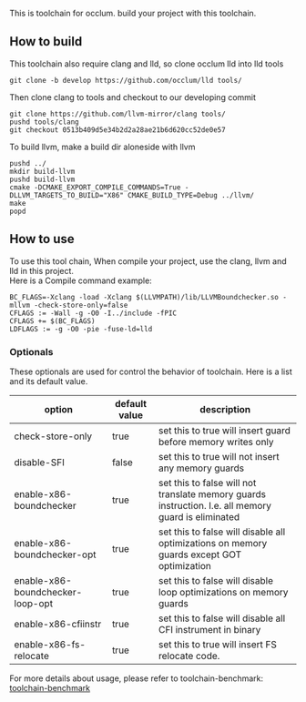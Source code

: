 This is toolchain for occlum. build your project with this toolchain.  
## How to build
This toolchain also require clang and lld, so clone occlum lld into lld tools
```
git clone -b develop https://github.com/occlum/lld tools/
```
Then clone clang to tools and checkout to our developing commit
```
git clone https://github.com/llvm-mirror/clang tools/
pushd tools/clang
git checkout 0513b409d5e34b2d2a28ae21b6d620cc52de0e57 
```

To build llvm, make a build dir aloneside with llvm  
```
pushd ../
mkdir build-llvm
pushd build-llvm
cmake -DCMAKE_EXPORT_COMPILE_COMMANDS=True -DLLVM_TARGETS_TO_BUILD="X86" CMAKE_BUILD_TYPE=Debug ../llvm/
make
popd
```

## How to use   
To use this tool chain, When compile your project, use the clang, llvm and lld in this project.  
Here is a Compile command example:   
```
BC_FLAGS=-Xclang -load -Xclang $(LLVMPATH)/lib/LLVMBoundchecker.so -mllvm -check-store-only=false
CFLAGS := -Wall -g -O0 -I../include -fPIC
CFLAGS += $(BC_FLAGS)
LDFLAGS := -g -O0 -pie -fuse-ld=lld 
```

### Optionals  
These optionals are used for control the behavior of toolchain. Here is a list and its default value.  

option | default value | description  
----------------| ------------|---------------
check-store-only |  true| set this to true will insert guard before memory writes only  
disable-SFI   |   false  |   set this to true will not insert any memory guards  
enable-x86-boundchecker| true | set this to false will not translate memory guards instruction. I.e. all memory guard is eliminated  
enable-x86-boundchecker-opt | true| set this to false will disable all optimizations on memory guards except GOT optimization  
enable-x86-boundchecker-loop-opt | true | set this to false will disable loop optimizations on memory guards  
enable-x86-cfiinstr | true | set this to false will disable all CFI instrument in binary  
enable-x86-fs-relocate | true| set this to true will insert FS relocate code.  
 
For more details about usage, please refer to toolchain-benchmark: [toolchain-benchmark](https://github.com/occlum/toolchain-benchmark)

